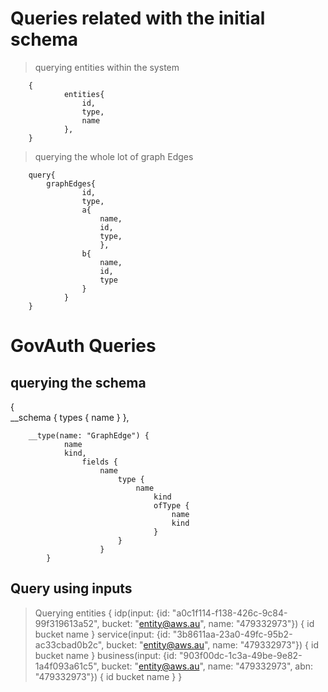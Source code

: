 # Queries related with the initial schema
> querying entities within the system   

        {        
                entities{
                    id,
                    type,
                    name
                },        
        }

> querying the whole lot of graph Edges
        
        
        query{
            graphEdges{
                    id,
                    type,
                    a{
                        name,
                        id,
                        type,
                        },
                    b{
                        name,
                        id,
                        type
                    }
                }
        }

# GovAuth Queries

## querying the schema

  {        
            __schema {
                types {
                name
                }
            },
      
        __type(name: "GraphEdge") {
                name
                kind,
                    fields {
                        name
                            type {
                                name
                                    kind
                                    ofType {
                                        name
                                        kind
                                    }
                            }
                        }
            }    

## Query using inputs

> Querying entities
        {
            idp(input: {id: "a0c1f114-f138-426c-9c84-99f319613a52", bucket: "entity@aws.au", name: "479332973"}) {
                id
                bucket
                name
            }
            service(input: {id: "3b8611aa-23a0-49fc-95b2-ac33cbad0b2c", bucket: "entity@aws.au", name: "479332973"}) {
                id
                bucket
                name
            }
            business(input: {id: "903f00dc-1c3a-49be-9e82-1a4f093a61c5", bucket: "entity@aws.au", name: "479332973", abn: "479332973"}) {
                id
                bucket
                name
            }
        }
